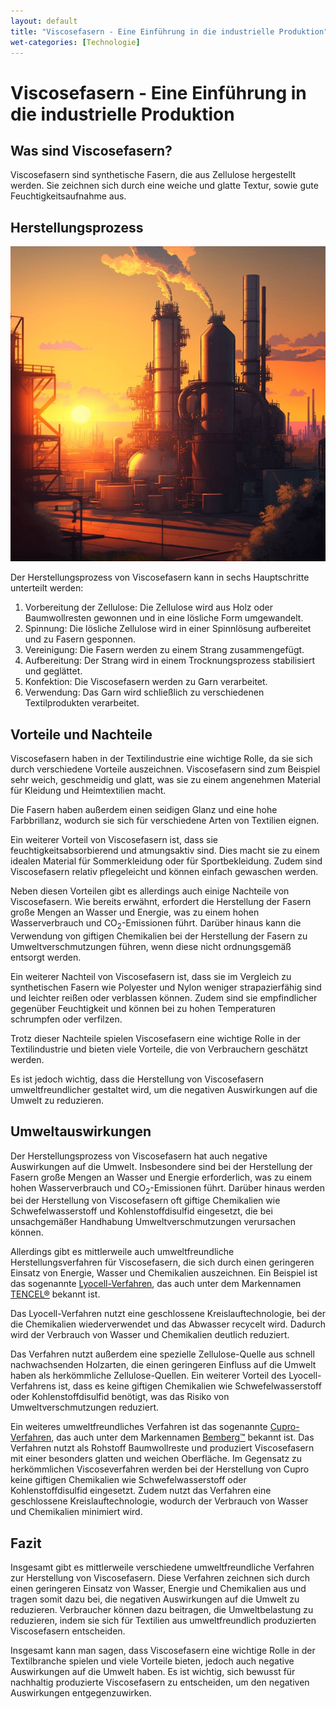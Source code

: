 ```yaml
---
layout: default
title: "Viscosefasern - Eine Einführung in die industrielle Produktion"
wet-categories: [Technologie]
---
```

# Viscosefasern - Eine Einführung in die industrielle Produktion

## Was sind Viscosefasern?

Viscosefasern sind synthetische Fasern, die aus Zellulose hergestellt werden. Sie zeichnen sich durch eine weiche und glatte Textur, sowie gute Feuchtigkeitsaufnahme aus.

## Herstellungsprozess

![Chemische Industrieanlage](/assets/images/industrial_chemical_plant_in_the_summer_sunset.jpg "Chemische Industrieanlage")

Der Herstellungsprozess von Viscosefasern kann in sechs Hauptschritte unterteilt werden:

1. Vorbereitung der Zellulose: Die Zellulose wird aus Holz oder Baumwollresten gewonnen und in eine lösliche Form umgewandelt.
2. Spinnung: Die lösliche Zellulose wird in einer Spinnlösung aufbereitet und zu Fasern gesponnen.
3. Vereinigung: Die Fasern werden zu einem Strang zusammengefügt.
4. Aufbereitung: Der Strang wird in einem Trocknungsprozess stabilisiert und geglättet.
5. Konfektion: Die Viscosefasern werden zu Garn verarbeitet.
6. Verwendung: Das Garn wird schließlich zu verschiedenen Textilprodukten verarbeitet.


## Vorteile und Nachteile

Viscosefasern haben in der Textilindustrie eine wichtige Rolle, da sie sich durch verschiedene Vorteile auszeichnen. Viscosefasern sind zum Beispiel sehr weich, geschmeidig und glatt, was sie zu einem angenehmen Material für Kleidung und Heimtextilien macht. 

Die Fasern haben außerdem einen seidigen Glanz und eine hohe Farbbrillanz, wodurch sie sich für verschiedene Arten von Textilien eignen.

Ein weiterer Vorteil von Viscosefasern ist, dass sie feuchtigkeitsabsorbierend und atmungsaktiv sind. Dies macht sie zu einem idealen Material für Sommerkleidung oder für Sportbekleidung. Zudem sind Viscosefasern relativ pflegeleicht und können einfach gewaschen werden.

Neben diesen Vorteilen gibt es allerdings auch einige Nachteile von Viscosefasern. Wie bereits erwähnt, erfordert die Herstellung der Fasern große Mengen an Wasser und Energie, was zu einem hohen Wasserverbrauch und CO<sub>2</sub>-Emissionen führt. Darüber hinaus kann die Verwendung von giftigen Chemikalien bei der Herstellung der Fasern zu Umweltverschmutzungen führen, wenn diese nicht ordnungsgemäß entsorgt werden.

Ein weiterer Nachteil von Viscosefasern ist, dass sie im Vergleich zu synthetischen Fasern wie Polyester und Nylon weniger strapazierfähig sind und leichter reißen oder verblassen können. Zudem sind sie empfindlicher gegenüber Feuchtigkeit und können bei zu hohen Temperaturen schrumpfen oder verfilzen.

Trotz dieser Nachteile spielen Viscosefasern eine wichtige Rolle in der Textilindustrie und bieten viele Vorteile, die von Verbrauchern geschätzt werden. 

Es ist jedoch wichtig, dass die Herstellung von Viscosefasern umweltfreundlicher gestaltet wird, um die negativen Auswirkungen auf die Umwelt zu reduzieren.

## Umweltauswirkungen

Der Herstellungsprozess von Viscosefasern hat auch negative Auswirkungen auf die Umwelt. Insbesondere sind bei der Herstellung der Fasern große Mengen an Wasser und Energie erforderlich, was zu einem hohen Wasserverbrauch und CO<sub>2</sub>-Emissionen führt. Darüber hinaus werden bei der Herstellung von Viscosefasern oft giftige Chemikalien wie Schwefelwasserstoff und Kohlenstoffdisulfid eingesetzt, die bei unsachgemäßer Handhabung Umweltverschmutzungen verursachen können.

Allerdings gibt es mittlerweile auch umweltfreundliche Herstellungsverfahren für Viscosefasern, die sich durch einen geringeren Einsatz von Energie, Wasser und Chemikalien auszeichnen. Ein Beispiel ist das sogenannte [Lyocell-Verfahren](https://de.wikipedia.org/wiki/Lyocell), das auch unter dem Markennamen [TENCEL®](https://www.tencel.com/de) bekannt ist.

Das Lyocell-Verfahren nutzt eine geschlossene Kreislauftechnologie, bei der die Chemikalien wiederverwendet und das Abwasser recycelt wird. 
Dadurch wird der Verbrauch von Wasser und Chemikalien deutlich reduziert. 

Das Verfahren nutzt außerdem eine spezielle Zellulose-Quelle aus schnell nachwachsenden Holzarten, die einen geringeren Einfluss auf die Umwelt haben als herkömmliche Zellulose-Quellen. Ein weiterer Vorteil des Lyocell-Verfahrens ist, dass es keine giftigen Chemikalien wie Schwefelwasserstoff oder Kohlenstoffdisulfid benötigt, was das Risiko von Umweltverschmutzungen reduziert.

Ein weiteres umweltfreundliches Verfahren ist das sogenannte [Cupro-Verfahren](https://de.wikipedia.org/wiki/Cupro), das auch unter dem Markennamen [Bemberg™](https://www.asahi-kasei.co.jp/fibers/en/bemberg/) bekannt ist. Das Verfahren nutzt als Rohstoff Baumwollreste und produziert Viscosefasern mit einer besonders glatten und weichen Oberfläche. Im Gegensatz zu herkömmlichen Viscoseverfahren werden bei der Herstellung von Cupro keine giftigen Chemikalien wie Schwefelwasserstoff oder Kohlenstoffdisulfid eingesetzt. Zudem nutzt das Verfahren eine geschlossene Kreislauftechnologie, wodurch der Verbrauch von Wasser und Chemikalien minimiert wird.

## Fazit

Insgesamt gibt es mittlerweile verschiedene umweltfreundliche Verfahren zur Herstellung von Viscosefasern. Diese Verfahren zeichnen sich durch einen geringeren Einsatz von Wasser, Energie und Chemikalien aus und tragen somit dazu bei, die negativen Auswirkungen auf die Umwelt zu reduzieren. Verbraucher können dazu beitragen, die Umweltbelastung zu reduzieren, indem sie sich für Textilien aus umweltfreundlich produzierten Viscosefasern entscheiden.


Insgesamt kann man sagen, dass Viscosefasern eine wichtige Rolle in der Textilbranche spielen und viele Vorteile bieten, jedoch auch negative Auswirkungen auf die Umwelt haben. Es ist wichtig, sich bewusst für nachhaltig produzierte Viscosefasern zu entscheiden, um den negativen Auswirkungen entgegenzuwirken.

